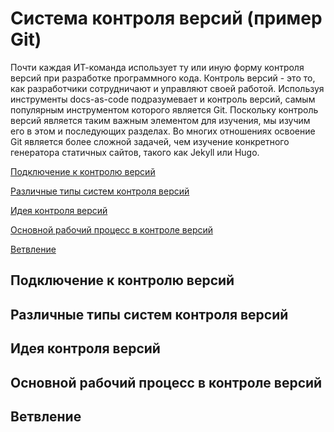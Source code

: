 # Система контроля версий (пример Git)

Почти каждая ИТ-команда использует ту или иную форму контроля версий при разработке программного кода. Контроль версий - это то, как разработчики сотрудничают и управляют своей работой. Используя инструменты docs-as-code подразумевает и контроль версий, самым популярным инструментом которого является Git. Поскольку контроль версий является таким важным элементом для изучения, мы изучим его в этом и последующих разделах. Во многих отношениях освоение Git является более сложной задачей, чем изучение конкретного генератора статичных сайтов, такого как Jekyll или Hugo.

[Подключение к контролю версий](#plugging)

[Различные типы систем контроля версий](#types)

[Идея контроля версий](#idea)

[Основной рабочий процесс в контроле версий](#workflow)

[Ветвление](#branching)

<a name="plugging"></a>
## Подключение к контролю версий

<a name="types"></a>
## Различные типы систем контроля версий

<a name="idea"></a>
## Идея контроля версий

<a name="workflow"></a>
## Основной рабочий процесс в контроле версий

<a name="branching"></a>
## Ветвление
